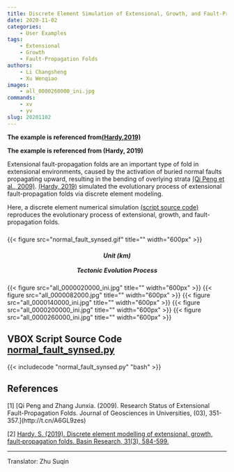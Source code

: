 ```yaml
---
title: Discrete Element Simulation of Extensional, Growth, and Fault-Propagation Folds (Basin Research)
date: 2020-11-02
categories:
    - User Examples
tags:
    - Extensional
    - Growth
    - Fault-Propagation Folds
authors:
    - Li Changsheng
    - Xu Wenqiao
images:
    - all_0000260000_ini.jpg
commands:
    - xv
    - yv
slug: 20201102
---
```


**The example is referenced from[(Hardy,2019)](#refer-hardy2019)**

**The example is referenced from (Hardy, 2019)**

Extensional fault-propagation folds are an important type of fold in extensional environments, caused by the activation of buried normal faults propagating upward, resulting in the bending of overlying strata [(Qi Peng et al., 2009)](chrome-extension://ebldafnijcbblaaabcehdamipojmicmg/index.html#refer-qi2009). [(Hardy, 2019)](chrome-extension://ebldafnijcbblaaabcehdamipojmicmg/index.html#refer-hardy2019) simulated the evolutionary process of extensional fault-propagation folds via discrete element modeling.

Here, a discrete element numerical simulation [(script source code)](chrome-extension://ebldafnijcbblaaabcehdamipojmicmg/index.html#refer-code-1) reproduces the evolutionary process of extensional, growth, and fault-propagation folds. 


<h5> </h5>
{{< figure src="normal_fault_synsed.gif" title="" width="600px" >}}
<center><h5>Unit (km)<br><br>Tectonic Evolution Process</h5></center>

{{< figure src="all_0000020000_ini.jpg" title="" width="600px" >}}
{{< figure src="all_0000082000.jpg" title="" width="600px" >}}
{{< figure src="all_0000140000_ini.jpg" title="" width="600px" >}}
{{< figure src="all_0000200000_ini.jpg" title="" width="600px" >}}
{{< figure src="all_0000260000_ini.jpg" title="" width="600px" >}}


<div id="refer-code-1"></div>

## VBOX Script Source Code [normal_fault_synsed.py](normal_fault_synsed.py)

{{< includecode "normal_fault_synsed.py" "bash" >}}

## References

<div id="refer-qi2009"></div>
[1] [Qi Peng and Zhang Junxia. (2009). Research Status of Extensional Fault-Propagation Folds. Journal of Geosciences in Universities, (03), 351-357.](http://t.cn/A6GL9zes)

<div id="refer-hardy2019"></div>

[2] [Hardy, S. (2019). Discrete element modelling of extensional, growth, fault‐propagation folds. Basin Research, 31(3), 584-599.](https://doi.org/10.1111/bre.12335) 

---
Translator: Zhu Suqin


